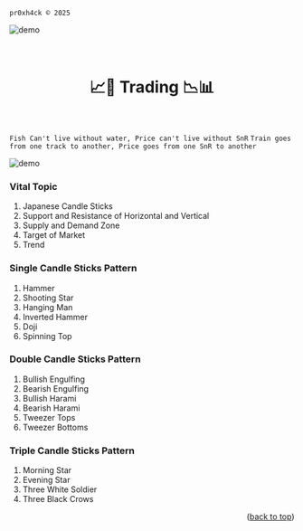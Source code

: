 ```pr0xh4ck © 2025```


![demo](https://raw.githubusercontent.com/pr0xh4ck/trading/refs/heads/main/Pipscon.jpg)



<h1 align="center">
  <br>
    📈💸 Trading 📉📊
  <br>
  <br>
</h1>


``` Fish Can't live without water, Price can't live without SnR ```
``` Train goes from one track to another, Price goes from one SnR to another ```

![demo](https://raw.githubusercontent.com/pr0xh4ck/trading/refs/heads/main/Candle%20Strength.png)


### Vital Topic
1. Japanese Candle Sticks
2. Support and Resistance of Horizontal and Vertical
3. Supply and Demand Zone
4. Target of Market
5. Trend


### Single Candle Sticks Pattern
1. Hammer
2. Shooting Star
3. Hanging Man
4. Inverted Hammer
5. Doji
6. Spinning Top


### Double Candle Sticks Pattern
1. Bullish Engulfing
2. Bearish Engulfing
3. Bullish Harami
4. Bearish Harami
5. Tweezer Tops
6. Tweezer Bottoms


### Triple Candle Sticks Pattern
1. Morning Star
2. Evening Star
3. Three White Soldier
4. Three Black Crows




































<p align="right">(<a href="#top">back to top</a>)</p>
